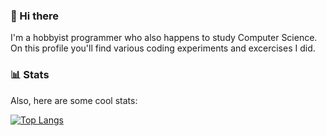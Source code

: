 ### 👋 Hi there

I'm a hobbyist programmer who also happens to study Computer Science.
On this profile you'll find various coding experiments and excercises I did.

### 📊 Stats

Also, here are some cool stats:

[![Top Langs](https://github-readme-stats.vercel.app/api/top-langs/?username=dasdawidt&layout=compact#gh-dark-mode-only)](https://github.com/anuraghazra/github-readme-stats)

<!-- [![Top Langs](https://github-readme-stats.vercel.app/api/top-langs/?username=dasdawidt&layout=compact&theme=dark#gh-dark-mode-only)](https://github.com/anuraghazra/github-readme-stats) -->
